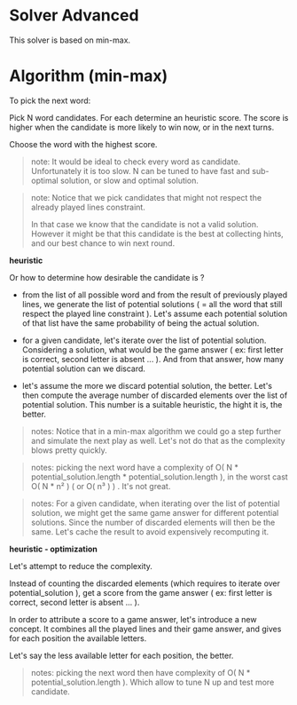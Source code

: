 # Solver Advanced

This solver is based on min-max.

# Algorithm (min-max)

To pick the next word:

Pick N word candidates. For each determine an heuristic score. The score is higher when the candidate is more likely to win now, or in the next turns.

Choose the word with the highest score.

> note: It would be ideal to check every word as candidate. Unfortunately it is too slow. N can be tuned to have fast and sub-optimal solution, or slow and optimal solution.

> note: Notice that we pick candidates that might not respect the already played lines constraint.
>
> In that case we know that the candidate is not a valid solution. However it might be that this candidate is the best at collecting hints, and our best chance to win next round.

**heuristic**

Or how to determine how desirable the candidate is ?

- from the list of all possible word and from the result of previously played lines, we generate the list of potential solutions ( = all the word that still respect the played line constraint ). Let's assume each potential solution of that list have the same probability of being the actual solution.

- for a given candidate, let's iterate over the list of potential solution. Considering a solution, what would be the game answer ( ex: first letter is correct, second letter is absent ... ). And from that answer, how many potential solution can we discard.

- let's assume the more we discard potential solution, the better. Let's then compute the average number of discarded elements over the list of potential solution. This number is a suitable heuristic, the hight it is, the better.

> notes: Notice that in a min-max algorithm we could go a step further and simulate the next play as well. Let's not do that as the complexity blows pretty quickly.

> notes: picking the next word have a complexity of O( N \* potential_solution.length \* potential_solution.length ), in the worst cast O( N \* n² ) ( or O( n³ ) ) . It's not great.

> notes: For a given candidate, when iterating over the list of potential solution, we might get the same game answer for different potential solutions. Since the number of discarded elements will then be the same. Let's cache the result to avoid expensively recomputing it.

**heuristic - optimization**

Let's attempt to reduce the complexity.

Instead of counting the discarded elements (which requires to iterate over potential_solution ), get a score from the game answer ( ex: first letter is correct, second letter is absent ... ).

In order to attribute a score to a game answer, let's introduce a new concept. It combines all the played lines and their game answer, and gives for each position the available letters.

Let's say the less available letter for each position, the better.

> notes: picking the next word then have complexity of O( N \* potential_solution.length ). Which allow to tune N up and test more candidate.
